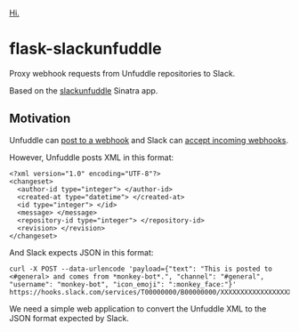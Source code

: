 [Hi.](http://dontpkethebear.com/wp-content/uploads/2014/03/4w.gif)

flask-slackunfuddle
===================

Proxy webhook requests from Unfuddle repositories to Slack.

Based on the [slackunfuddle](https://github.com/favoritemedium/slackunfuddle) Sinatra app.

Motivation
----------

Unfuddle can [post to a webhook](https://tribune.unfuddle.com/docs/topics/repository_callbacks) and Slack can [accept incoming webhooks](https://api.slack.com/incoming-webhooks).

However, Unfuddle posts XML in this format:

    <?xml version="1.0" encoding="UTF-8"?>
    <changeset>
      <author-id type="integer"> </author-id>
      <created-at type="datetime"> </created-at>
      <id type="integer"> </id>
      <message> </message>
      <repository-id type="integer"> </repository-id>
      <revision> </revision>
    </changeset>    

And Slack expects JSON in this format:

    curl -X POST --data-urlencode 'payload={"text": "This is posted to <#general> and comes from *monkey-bot*.", "channel": "#general", "username": "monkey-bot", "icon_emoji": ":monkey_face:"}' https://hooks.slack.com/services/T00000000/B00000000/XXXXXXXXXXXXXXXXXXXXXXXX

We need a simple web application to convert the Unfuddle XML to the JSON format expected by Slack.
